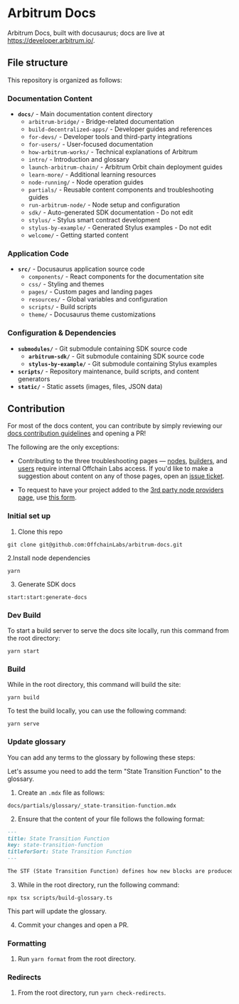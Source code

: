 # Arbitrum Docs

Arbitrum Docs, built with docusaurus; docs are live at https://developer.arbitrum.io/.

## File structure

This repository is organized as follows:

### Documentation Content
- **`docs/`** - Main documentation content directory
  - `arbitrum-bridge/` - Bridge-related documentation
  - `build-decentralized-apps/` - Developer guides and references
  - `for-devs/` - Developer tools and third-party integrations
  - `for-users/` - User-focused documentation
  - `how-arbitrum-works/` - Technical explanations of Arbitrum
  - `intro/` - Introduction and glossary
  - `launch-arbitrum-chain/` - Arbitrum Orbit chain deployment guides
  - `learn-more/` - Additional learning resources
  - `node-running/` - Node operation guides
  - `partials/` - Reusable content components and troubleshooting guides
  - `run-arbitrum-node/` - Node setup and configuration
  - `sdk/` - Auto-generated SDK documentation - Do not edit
  - `stylus/` - Stylus smart contract development
  - `stylus-by-example/` - Generated Stylus examples - Do not edit
  - `welcome/` - Getting started content

### Application Code
- **`src/`** - Docusaurus application source code
    - `components/` - React components for the documentation site
    - `css/` - Styling and themes
    - `pages/` - Custom pages and landing pages
    - `resources/` - Global variables and configuration
    - `scripts/` - Build scripts 
    - `theme/` - Docusaurus theme customizations

### Configuration & Dependencies
- **`submodules/`** - Git submodule containing SDK source code
    - **`arbitrum-sdk/`** - Git submodule containing SDK source code
    - **`stylus-by-example/`** - Git submodule containing Stylus examples
- **`scripts/`** - Repository maintenance, build scripts, and content generators
- **`static/`** - Static assets (images, files, JSON data)

## Contribution

For most of the docs content, you can contribute by simply reviewing our [docs contribution guidelines](https://docs.arbitrum.io/for-devs/contribute) and opening a PR!

The following are the only exceptions:

- Contributing to the three troubleshooting pages — [nodes](docs/partials/_troubleshooting-nodes-partial.mdx), [builders](docs/partials/_troubleshooting-building-partial.mdx), and [users](docs/partials/_troubleshooting-users-partial.mdx)  require internal Offchain Labs access. If you'd like to make a suggestion about content on any of those pages, open an [issue ticket](https://github.com/OffchainLabs/arbitrum-docs/issues).

- To request to have your project added to the [3rd party node providers page](docs/build-decentralized-apps/reference/01-node-providers.mdx), use [this form](https://docs.google.com/forms/d/e/1FAIpQLSc_v8j7sc4ffE6U-lJJyLMdBoIubf7OIhGtCqvK3cGPGoLr7w/viewform).

### Initial set up
1. Clone this repo
```shell
git clone git@github.com:OffchainLabs/arbitrum-docs.git
```
2.Install node dependencies

```shell
yarn
```
3. Generate SDK docs
```shell
start:start:generate-docs
```
### Dev Build

To start a build server to serve the docs site locally, run this command from the root directory:

```shell
yarn start
```
### Build

While in the root directory, this command will build the site:

```shell
yarn build
```

To test the build locally, you can use the following command:

```shell
yarn serve
```
### Update glossary

You can add any terms to the glossary by following these steps:

Let's assume you need to add the term "State Transition Function" to the glossary.

1. Create an `.mdx` file as follows:

`docs/partials/glossary/_state-transition-function.mdx`

2. Ensure that the content of your file follows the following format:

```markdown
---
title: State Transition Function
key: state-transition-function
titleforSort: State Transition Function
---

The STF (State Transition Function) defines how new blocks are produced from input messages (i.e., transactions) in an Arbitrum chain.
```

3. While in the root directory, run the following command:

```shell
npx tsx scripts/build-glossary.ts
```

This part will update the glossary.

4. Commit your changes and open a PR.

### Formatting

1. Run `yarn format` from the root directory.

### Redirects

1. From the root directory, run `yarn check-redirects`.
  
